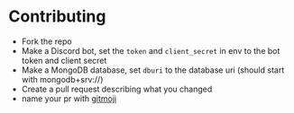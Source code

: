 # Contributing
- Fork the repo
- Make a Discord bot, set the `token` and `client_secret` in env to the bot token and client secret
- Make a MongoDB database, set `dburi` to the database uri (should start with mongodb+srv://)
- Create a pull request describing what you changed
- name your pr with [gitmoji](https://github.com/carloscuesta/gitmoji)
